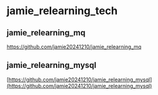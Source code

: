 # jamie_relearning_tech

## jamie_relearning_mq
https://github.com/jamie20241210/jamie_relearning_mq

## jamie_relearning_mysql
[https://github.com/jamie20241210/jamie_relearning_mysql](https://github.com/jamie20241210/jamie_relearning_mysql)

